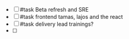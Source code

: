 - [ ] #task Beta refresh and SRE
- [ ] #task frontend tamas, lajos and the react
- [ ] #task delivery lead trainings?
- [ ] 